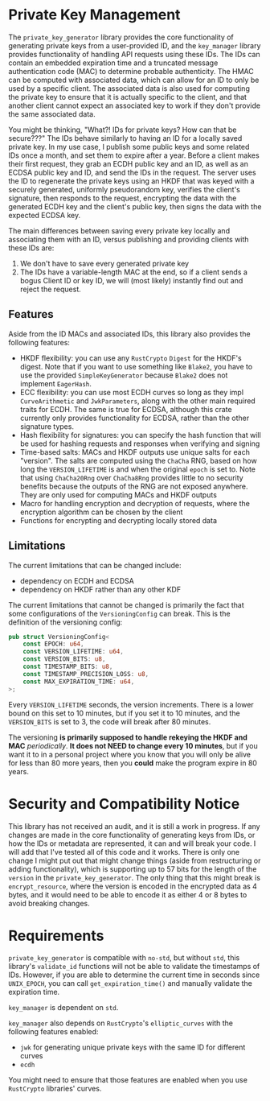 # Private Key Management

The `private_key_generator` library provides the core functionality of generating private keys from a user-provided ID, and the `key_manager` library provides functionality of handling API requests using these IDs. The IDs can contain an embedded expiration time and a truncated message authentication code (MAC) to determine probable authenticity. The HMAC can be computed with associated data, which can allow for an ID to only be used by a specific client. The associated data is also used for computing the private key to ensure that it is actually specific to the client, and that another client cannot expect an associated key to work if they don't provide the same associated data.

You might be thinking, "What?! IDs for private keys? How can that be secure???" The IDs behave similarly to having an ID for a locally saved private key. In my use case, I publish some public keys and some related IDs once a month, and set them to expire after a year. Before a client makes their first request, they grab an ECDH public key and an ID, as well as an ECDSA public key and ID, and send the IDs in the request. The server uses the ID to regenerate the private keys using an HKDF that was keyed with a securely generated, uniformly pseudorandom key, verifies the client's signature, then responds to the request, encrypting the data with the generated ECDH key and the client's public key, then signs the data with the expected ECDSA key.

The main differences between saving every private key locally and associating them with an ID, versus publishing and providing clients with these IDs are:
1) We don't have to save every generated private key
2) The IDs have a variable-length MAC at the end, so if a client sends a bogus Client ID or key ID, we will (most likely) instantly find out and reject the request.

## Features

Aside from the ID MACs and associated IDs, this library also provides the following features:

* HKDF flexibility: you can use any `RustCrypto` `Digest` for the HKDF's digest. Note that if you want to use something like `Blake2`, you have to use the provided `SimpleKeyGenerator` because `Blake2` does not implement `EagerHash`.
* ECC flexibility: you can use most ECDH curves so long as they impl `CurveArithmetic` and `JwkParameters`, along with the other main required traits for ECDH. The same is true for ECDSA, although this crate currently only provides functionality for ECDSA, rather than the other signature types.
* Hash flexibility for signatures: you can specify the hash function that will be used for hashing requests and responses when verifying and signing
* Time-based salts: MACs and HKDF outputs use unique salts for each "version". The salts are computed using the `ChaCha` RNG, based on how long the `VERSION_LIFETIME` is and when the original `epoch` is set to. Note that using `ChaCha20Rng` over `ChaCha8Rng` provides little to no security benefits because the outputs of the RNG are not exposed anywhere. They are only used for computing MACs and HKDF outputs
* Macro for handling encryption and decryption of requests, where the encryption algorithm can be chosen by the client
* Functions for encrypting and decrypting locally stored data

## Limitations

The current limitations that can be changed include:

* dependency on ECDH and ECDSA
* dependency on HKDF rather than any other KDF

The current limitations that cannot be changed is primarily the fact that some configurations of the `VersioningConfig` can break. This is the definition of the versioning config:

```rust
pub struct VersioningConfig<
    const EPOCH: u64,
    const VERSION_LIFETIME: u64,
    const VERSION_BITS: u8,
    const TIMESTAMP_BITS: u8,
    const TIMESTAMP_PRECISION_LOSS: u8,
    const MAX_EXPIRATION_TIME: u64,
>;
```

Every `VERSION_LIFETIME` seconds, the version increments. There is a lower bound on this set to 10 minutes, but if you set it to 10 minutes, and the `VERSION_BITS` is set to 3, the code will break after 80 minutes.

The versioning **is primarily supposed to handle rekeying the HKDF and MAC** *periodically*. **It does not NEED to change every 10 minutes**, but if you want it to in a personal project where you know that you will only be alive for less than 80 more years, then you **could** make the program expire in 80 years.

# Security and Compatibility Notice

This library has not received an audit, and it is still a work in progress. If any changes are made in the core functionality of generating keys from IDs, or how the IDs or metadata are represented, it can and will break your code. I will add that I've tested all of this code and it works. There is only one change I might put out that might change things (aside from restructuring or adding functionality), which is supporting up to 57 bits for the length of the `version` in the `private_key_generator`. The only thing that this might break is `encrypt_resource`, where the version is encoded in the encrypted data as 4 bytes, and it would need to be able to encode it as either 4 or 8 bytes to avoid breaking changes.

# Requirements

`private_key_generator` is compatible with `no-std`, but without `std`, this library's `validate_id` functions will not be able to validate the timestamps of IDs. However, if you are able to determine the current time in seconds since `UNIX_EPOCH`, you can call `get_expiration_time()` and manually validate the expiration time.

`key_manager` is dependent on `std`.

`key_manager` also depends on `RustCrypto`'s `elliptic_curves` with the following features enabled:
* `jwk` for generating unique private keys with the same ID for different curves
* `ecdh`

You might need to ensure that those features are enabled when you use `RustCrypto` libraries' curves.